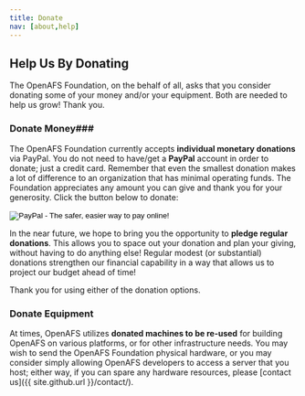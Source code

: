 ```yaml
---
title: Donate
nav: [about,help]
---
```


## Help Us By Donating ##


The OpenAFS Foundation, on the behalf of all, asks that you consider donating some of your money and/or your equipment. Both are needed to help us grow!  Thank you.

### Donate Money###

The OpenAFS Foundation currently accepts **individual monetary donations** via PayPal. You do
not need to have/get a **PayPal** account in order to donate; just a credit card. Remember that even the smallest donation makes a lot of difference to an organization that has minimal operating funds.  The Foundation appreciates any amount you can give and thank you for your generosity.  Click the button below
to donate:

<form action="https://www.paypal.com/cgi-bin/webscr" method="post" target="_top">
  <input type="hidden" name="cmd" value="_s-xclick">
  <input type="hidden" name="hosted_button_id" value="X2A746DUVWXC4">
  <input type="image" src="https://www.paypalobjects.com/en_US/i/btn/btn_donateCC_LG.gif"
         border="0" name="submit"
         alt="PayPal - The safer, easier way to pay online!">
  <img src="https://www.paypalobjects.com/en_US/i/scr/pixel.gif"
       alt="" border="0" width="1" height="1">
</form>
<p></p>

In the near future, we hope to bring you the opportunity to **pledge regular donations**. This allows you to space out your donation and plan your giving, without having to do anything else!  Regular modest (or substantial) donations strengthen our financial capability in a way that allows us to project our budget ahead of time!  

Thank you for using either of the donation options.


### Donate Equipment ###

At times, OpenAFS utilizes **donated machines to be re-used** for building
OpenAFS on various platforms, or for other infrastructure needs. You may wish to
send the OpenAFS Foundation physical hardware, or you may consider simply allowing
OpenAFS developers to access a server that you host; either way, if you can spare any hardware resources, please [contact us]({{ site.github.url }}/contact/).
